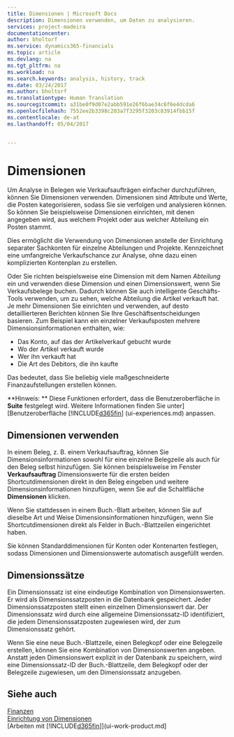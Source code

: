 ```yaml
---
title: Dimensionen | Microsoft Docs
description: Dimensionen verwenden, um Daten zu analysieren.
services: project-madeira
documentationcenter: 
author: bholtorf
ms.service: dynamics365-financials
ms.topic: article
ms.devlang: na
ms.tgt_pltfrm: na
ms.workload: na
ms.search.keywords: analysis, history, track
ms.date: 03/24/2017
ms.author: bholtorf
ms.translationtype: Human Translation
ms.sourcegitcommit: a31be0f9d07e2abb591e26f6bae34c6f6e4dcda6
ms.openlocfilehash: 7552ee2b3398c203a7f3295f3203c83914fbb15f
ms.contentlocale: de-at
ms.lasthandoff: 05/04/2017


---
```

# <a name="dimensions"></a>Dimensionen
Um Analyse in Belegen wie Verkaufsaufträgen einfacher durchzuführen, können Sie Dimensionen verwenden. Dimensionen sind Attribute und Werte, die Posten kategorisieren, sodass Sie sie verfolgen und analysieren können. So können Sie beispielsweise Dimensionen einrichten, mit denen angegeben wird, aus welchem Projekt oder aus welcher Abteilung ein Posten stammt.  

Dies ermöglicht die Verwendung von Dimensionen anstelle der Einrichtung separater Sachkonten für einzelne Abteilungen und Projekte. Kennzeichnet eine umfangreiche Verkaufschance zur Analyse, ohne dazu einen komplizierten Kontenplan zu erstellen.  

Oder Sie richten beispielsweise eine Dimension mit dem Namen *Abteilung* ein und verwenden diese Dimension und einen Dimensionswert, wenn Sie Verkaufsbelege buchen. Dadurch können Sie auch intelligente Geschäfts-Tools verwenden, um zu sehen, welche Abteilung die Artikel verkauft hat.
Je mehr Dimensionen Sie einrichten und verwenden, auf desto detaillierteren Berichten können Sie Ihre Geschäftsentscheidungen basieren. Zum Beispiel kann ein einzelner Verkaufsposten mehrere Dimensionsinformationen enthalten, wie:  

* Das Konto, auf das der Artikelverkauf gebucht wurde  
* Wo der Artikel verkauft wurde
* Wer ihn verkauft hat
* Die Art des Debitors, die ihn kaufte  

Das bedeutet, dass Sie beliebig viele maßgeschneiderte Finanzaufstellungen erstellen können.  

**Hinweis: ** Diese Funktionen erfordert, dass die Benutzeroberfläche in **Suite** festgelegt wird. Weitere Informationen finden Sie unter] [Benutzeroberfläche [!INCLUDE[d365fin](includes/d365fin_md.md)] (ui-experiences.md) anpassen.

## <a name="using-dimensions"></a>Dimensionen verwenden
In einem Beleg, z. B. einem Verkaufsauftrag, können Sie Dimensionsinformationen sowohl für eine einzelne Belegzeile als auch für den Beleg selbst hinzufügen. Sie können beispielsweise im Fenster **Verkaufsauftrag** Dimensionswerte für die ersten beiden Shortcutdimensionen direkt in den Beleg eingeben und weitere Dimensionsinformationen hinzufügen, wenn Sie auf die Schaltfläche **Dimensionen** klicken.  

Wenn Sie stattdessen in einem Buch.-Blatt arbeiten, können Sie auf dieselbe Art und Weise Dimensionsinformationen hinzufügen, wenn Sie Shortcutdimensionen direkt als Felder in Buch.-Blattzeilen eingerichtet haben.  

Sie können Standarddimensionen für Konten oder Kontenarten festlegen, sodass Dimensionen und Dimensionswerte automatisch ausgefüllt werden.  

## <a name="dimension-sets"></a>Dimensionssätze
Ein Dimensionssatz ist eine eindeutige Kombination von Dimensionswerten. Er wird als Dimensionssatzposten in die Datenbank gespeichert. Jeder Dimensionssatzposten stellt einen einzelnen Dimensionswert dar. Der Dimensionssatz wird durch eine allgemeine Dimensionssatz-ID identifiziert, die jedem Dimensionssatzposten zugewiesen wird, der zum Dimensionssatz gehört.  

Wenn Sie eine neue Buch.-Blattzeile, einen Belegkopf oder eine Belegzeile erstellen, können Sie eine Kombination von Dimensionswerten angeben. Anstatt jeden Dimensionswert explizit in der Datenbank zu speichern, wird eine Dimensionssatz-ID der Buch.-Blattzeile, dem Belegkopf oder der Belegzeile zugewiesen, um den Dimensionssatz anzugeben.  

## <a name="see-also"></a>Siehe auch
[Finanzen](finance.md)  
[Einrichtung von Dimensionen](finance-setup-dimensions.md)  
[Arbeiten mit [!INCLUDE[d365fin](includes/d365fin_md.md)]](ui-work-product.md]  

